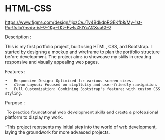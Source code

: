 # HTML-CSS

https://www.figma.com/design/1jxzCAJTv4BdkdpRGEKfbR/My-1st-Portfolio?node-id=0-1&p=f&t=FwIsZk1YsAGXuat0-0


Description :

This is my first portfolio project, built using HTML, CSS, and Bootstrap.
 I started by designing a mockup and wireframe to plan the portfolio
  structure before development. The project aims to showcase my skills in
  creating responsive and visually appealing web pages.

Features :

	•	Responsive Design: Optimized for various screen sizes.
	•	Clean Layout: Focused on simplicity and user-friendly navigation.
	•	Full Customization: Combining Bootstrap's features with custom CSS styling.

Purpose :

 -To practice foundational web development skills and create a professional 
   platform to display my work.

 -This project represents my initial step into the world of web development, 
   laying the groundwork for more advanced projects.


